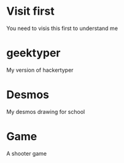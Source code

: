 # Visit first
You need to visis this first to understand me

# geektyper
My version of hackertyper

# Desmos
My desmos drawing for school

# Game
A shooter game